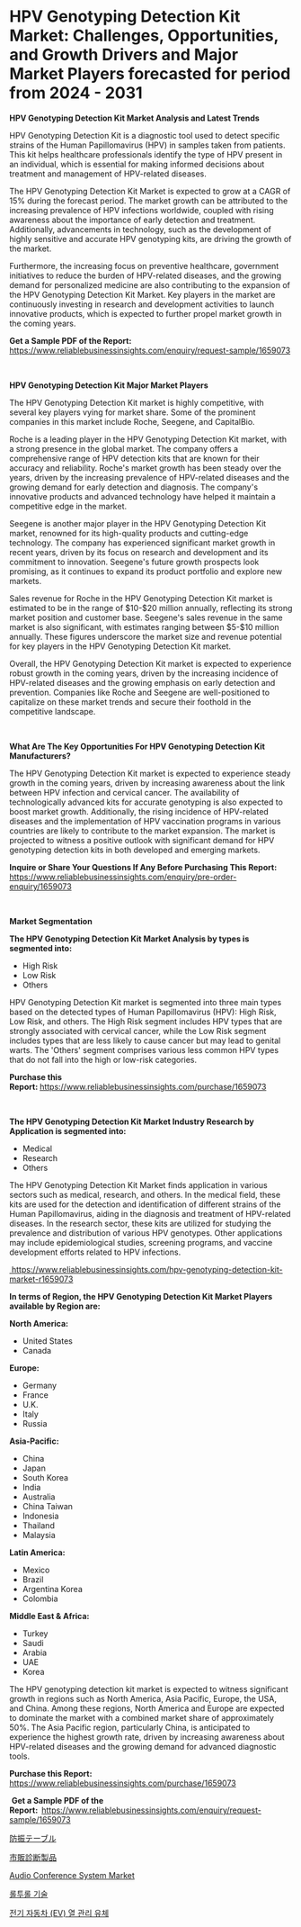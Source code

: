 <p><h1>HPV Genotyping Detection Kit Market: Challenges, Opportunities, and Growth Drivers and Major Market Players forecasted for period from 2024 - 2031</h1></p><p><strong>HPV Genotyping Detection Kit Market Analysis and Latest Trends</strong></p>
<p><p>HPV Genotyping Detection Kit is a diagnostic tool used to detect specific strains of the Human Papillomavirus (HPV) in samples taken from patients. This kit helps healthcare professionals identify the type of HPV present in an individual, which is essential for making informed decisions about treatment and management of HPV-related diseases.</p><p>The HPV Genotyping Detection Kit Market is expected to grow at a CAGR of 15% during the forecast period. The market growth can be attributed to the increasing prevalence of HPV infections worldwide, coupled with rising awareness about the importance of early detection and treatment. Additionally, advancements in technology, such as the development of highly sensitive and accurate HPV genotyping kits, are driving the growth of the market.</p><p>Furthermore, the increasing focus on preventive healthcare, government initiatives to reduce the burden of HPV-related diseases, and the growing demand for personalized medicine are also contributing to the expansion of the HPV Genotyping Detection Kit Market. Key players in the market are continuously investing in research and development activities to launch innovative products, which is expected to further propel market growth in the coming years.</p></p>
<p><strong>Get a Sample PDF of the Report:&nbsp;</strong> <a href="https://www.reliablebusinessinsights.com/enquiry/request-sample/1659073">https://www.reliablebusinessinsights.com/enquiry/request-sample/1659073</a></p>
<p>&nbsp;</p>
<p><strong>HPV Genotyping Detection Kit Major Market Players</strong></p>
<p><p>The HPV Genotyping Detection Kit market is highly competitive, with several key players vying for market share. Some of the prominent companies in this market include Roche, Seegene, and CapitalBio.</p><p>Roche is a leading player in the HPV Genotyping Detection Kit market, with a strong presence in the global market. The company offers a comprehensive range of HPV detection kits that are known for their accuracy and reliability. Roche's market growth has been steady over the years, driven by the increasing prevalence of HPV-related diseases and the growing demand for early detection and diagnosis. The company's innovative products and advanced technology have helped it maintain a competitive edge in the market.</p><p>Seegene is another major player in the HPV Genotyping Detection Kit market, renowned for its high-quality products and cutting-edge technology. The company has experienced significant market growth in recent years, driven by its focus on research and development and its commitment to innovation. Seegene's future growth prospects look promising, as it continues to expand its product portfolio and explore new markets.</p><p>Sales revenue for Roche in the HPV Genotyping Detection Kit market is estimated to be in the range of $10-$20 million annually, reflecting its strong market position and customer base. Seegene's sales revenue in the same market is also significant, with estimates ranging between $5-$10 million annually. These figures underscore the market size and revenue potential for key players in the HPV Genotyping Detection Kit market.</p><p>Overall, the HPV Genotyping Detection Kit market is expected to experience robust growth in the coming years, driven by the increasing incidence of HPV-related diseases and the growing emphasis on early detection and prevention. Companies like Roche and Seegene are well-positioned to capitalize on these market trends and secure their foothold in the competitive landscape.</p></p>
<p>&nbsp;</p>
<p><strong>What Are The Key Opportunities For HPV Genotyping Detection Kit Manufacturers?</strong></p>
<p><p>The HPV Genotyping Detection Kit market is expected to experience steady growth in the coming years, driven by increasing awareness about the link between HPV infection and cervical cancer. The availability of technologically advanced kits for accurate genotyping is also expected to boost market growth. Additionally, the rising incidence of HPV-related diseases and the implementation of HPV vaccination programs in various countries are likely to contribute to the market expansion. The market is projected to witness a positive outlook with significant demand for HPV genotyping detection kits in both developed and emerging markets.</p></p>
<p><strong>Inquire or Share Your Questions If Any Before Purchasing This Report:</strong> <a href="https://www.reliablebusinessinsights.com/enquiry/pre-order-enquiry/1659073">https://www.reliablebusinessinsights.com/enquiry/pre-order-enquiry/1659073</a></p>
<p>&nbsp;</p>
<p><strong>Market Segmentation</strong></p>
<p><strong>The HPV Genotyping Detection Kit Market Analysis by types is segmented into:</strong></p>
<p><ul><li>High Risk</li><li>Low Risk</li><li>Others</li></ul></p>
<p><p>HPV Genotyping Detection Kit market is segmented into three main types based on the detected types of Human Papillomavirus (HPV): High Risk, Low Risk, and others. The High Risk segment includes HPV types that are strongly associated with cervical cancer, while the Low Risk segment includes types that are less likely to cause cancer but may lead to genital warts. The 'Others' segment comprises various less common HPV types that do not fall into the high or low-risk categories.</p></p>
<p><strong>Purchase this Report:&nbsp;</strong><a href="https://www.reliablebusinessinsights.com/purchase/1659073">https://www.reliablebusinessinsights.com/purchase/1659073</a></p>
<p>&nbsp;</p>
<p><strong>The HPV Genotyping Detection Kit Market Industry Research by Application is segmented into:</strong></p>
<p><ul><li>Medical</li><li>Research</li><li>Others</li></ul></p>
<p><p>The HPV Genotyping Detection Kit Market finds application in various sectors such as medical, research, and others. In the medical field, these kits are used for the detection and identification of different strains of the Human Papillomavirus, aiding in the diagnosis and treatment of HPV-related diseases. In the research sector, these kits are utilized for studying the prevalence and distribution of various HPV genotypes. Other applications may include epidemiological studies, screening programs, and vaccine development efforts related to HPV infections.</p></p>
<p><a href="https://www.reliablebusinessinsights.com/hpv-genotyping-detection-kit-market-r1659073">&nbsp;https://www.reliablebusinessinsights.com/hpv-genotyping-detection-kit-market-r1659073</a></p>
<p><strong>In terms of Region, the HPV Genotyping Detection Kit Market Players available by Region are:</strong></p>
<p>
    <p> <strong> North America: </strong>
        <ul>
            <li>United States</li>
            <li>Canada</li>
        </ul>
        </p> 
    <p> <strong> Europe: </strong>
        <ul>
            <li>Germany</li>
            <li>France</li>
            <li>U.K.</li>
            <li>Italy</li>
            <li>Russia</li>
        </ul>
        </p> 
    <p> <strong> Asia-Pacific: </strong>
        <ul>
            <li>China</li>
            <li>Japan</li>
            <li>South Korea</li>
            <li>India</li>
            <li>Australia</li>
            <li>China Taiwan</li>
            <li>Indonesia</li>
            <li>Thailand</li>
            <li>Malaysia</li>
        </ul>
        </p> 
    <p> <strong> Latin America: </strong>
        <ul>
            <li>Mexico</li>
            <li>Brazil</li>
            <li>Argentina Korea</li>
            <li>Colombia</li>
        </ul>
        </p> 
    <p> <strong> Middle East & Africa: </strong>
        <ul>
            <li>Turkey</li>
            <li>Saudi</li>
            <li>Arabia</li>
            <li>UAE</li>
            <li>Korea</li>
        </ul>
    </p>
    </p>
<p><p>The HPV genotyping detection kit market is expected to witness significant growth in regions such as North America, Asia Pacific, Europe, the USA, and China. Among these regions, North America and Europe are expected to dominate the market with a combined market share of approximately 50%. The Asia Pacific region, particularly China, is anticipated to experience the highest growth rate, driven by increasing awareness about HPV-related diseases and the growing demand for advanced diagnostic tools.</p></p>
<p><strong>Purchase this Report: </strong><a href="https://www.reliablebusinessinsights.com/purchase/1659073">https://www.reliablebusinessinsights.com/purchase/1659073</a></p>
<p>&nbsp;<strong>Get a Sample PDF of the Report:&nbsp;&nbsp;</strong><a href="https://www.reliablebusinessinsights.com/enquiry/request-sample/1659073">https://www.reliablebusinessinsights.com/enquiry/request-sample/1659073</a></p>
<p><strong></strong></p>
<p><p><a href="https://github.com/SkylarDaniel70/Market-Research-Report-List-1/blob/main/595074496211.md">防振テーブル</a></p><p><a href="https://medium.com/@germanberge1968/%E5%B8%82%E8%B2%A9%E8%A8%BA%E6%96%AD%E8%A3%BD%E5%93%81%E5%B8%82%E5%A0%B4%E8%A6%8F%E6%A8%A1-%E5%B8%82%E5%A0%B4%E5%B1%95%E6%9C%9B%E3%81%A8%E5%B8%82%E5%A0%B4%E4%BA%88%E6%B8%AC-2024%E5%B9%B4%E3%81%8B%E3%82%892031%E5%B9%B4-f651ffcb9bec">市販診断製品</a></p><p><a href="https://www.linkedin.com/pulse/audio-conference-system-market-trends-forecast-competitive-analysis-jk7he">Audio Conference System Market</a></p><p><a href="https://github.com/GabrielBlanda5656/Market-Research-Report-List-2/blob/main/847198787827.md">롤투롤 기술</a></p><p><a href="https://medium.com/@conormarvin1936/%EC%A0%84%EA%B8%B0%EC%B0%A8-ev-%EC%97%B4-%EA%B4%80%EB%A6%AC-%EC%9C%A0%EC%B2%B4-%EC%8B%9C%EC%9E%A5%EC%9D%80-%EC%8B%9C%EC%9E%A5-%EC%A0%90%EC%9C%A0%EC%9C%A8-%EC%8B%9C%EC%9E%A5-%EB%8F%99%ED%96%A5-%EB%B0%8F-%EC%8B%9C%EC%9E%A5-%EC%84%B1%EC%9E%A5%EC%97%90-%EB%8C%80%ED%95%9C-%EC%A0%95%EB%B3%B4%EB%A5%BC-%EC%A0%9C%EA%B3%B5%ED%95%A9%EB%8B%88%EB%8B%A4-921ef587648f">전기 자동차 (EV) 열 관리 유체</a></p></p>